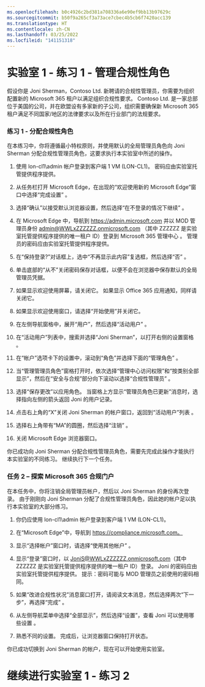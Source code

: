 ```yaml
---
ms.openlocfilehash: b0c4926c2bd381a708336a6e90ef9bb13b97629c
ms.sourcegitcommit: b50f9a265cf3a73ace7cbec4b5cb6f7420acc139
ms.translationtype: HT
ms.contentlocale: zh-CN
ms.lasthandoff: 03/25/2022
ms.locfileid: "141151318"
---
```

# <a name="lab-1---exercise-1---manage-compliance-roles"></a>实验室 1 - 练习 1 - 管理合规性角色

假设你是 Joni Sherman，Contoso Ltd. 新聘请的合规性管理员，你需要为组织配置新的 Microsoft 365 租户以满足组织合规性要求。 Contoso Ltd. 是一家总部位于美国的公司，并在欧盟设有多家新的子公司，组织需要确保新 Microsoft 365 租户满足不同国家/地区的法律要求以及所在行业部门的法规要求。

### <a name="task-1--assign-compliance-roles"></a>练习 1 - 分配合规性角色

在本练习中，你将遵循最小特权原则，并使用默认的全局管理员角色向 Joni Sherman 分配合规性管理员角色，这要求执行本实验室中所述的操作。

1. 使用 lon-cl1\admin 帐户登录到客户端 1 VM (LON-CL1)。  密码应由实验室托管提供程序提供。

2. 从任务栏打开 Microsoft Edge，在出现的“欢迎使用新的 Microsoft Edge”窗口中选择“完成设置”  。

3. 选择“确认”以接受默认浏览器设置，然后选择“在不登录的情况下继续” 。

4. 在 Microsoft Edge 中，导航到 https://admin.microsoft.com 并以 MOD 管理员身份 admin@WWLxZZZZZZ.onmicrosoft.com （其中 ZZZZZZ 是实验室托管提供程序提供的唯一租户 ID）登录到 Microsoft 365 管理中心  。  管理员的密码应由实验室托管提供程序提供。

5. 在“保持登录?”对话框上，选中“不再显示此内容”复选框，然后选择“否”  。

6. 单击底部的“从不”关闭密码保存对话框，以便不会在浏览器中保存默认的全局管理员凭据。

7. 如果显示欢迎使用屏幕，请关闭它。 如果显示 Office 365 应用通知，同样请关闭它。

8. 如果显示欢迎使用窗口，请选择“开始使用”并关闭它。

9. 在左侧导航窗格中，展开“用户”，然后选择“活动用户” 。

10. 在“活动用户”列表中，搜索并选择“Joni Sherman”，以打开右侧的设置窗格 。

11. 在“帐户”选项卡下的设置中，滚动到“角色”并选择下面的“管理角色”  。

12. 当“管理管理员角色”窗格打开时，依次选择“管理中心访问权限”和“按类别全部显示”，然后在“安全与合规”部分向下滚动以选择“合规性管理员”   。

13. 选择“保存更改”以应用角色。 当窗格上方显示“管理员角色已更新”消息时，选择指向左侧的箭头返回 Joni 的用户记录。

14. 点击右上角的“X”关闭 Joni Sherman 的帐户窗口，返回到“活动用户”列表 。

15. 选择右上角带有“MA”的圆圈，然后选择“注销” 。

16. 关闭 Microsoft Edge 浏览器窗口。

你已成功向 Joni Sherman 分配合规性管理员角色，需要先完成此操作才能执行本实验室的不同练习。 继续执行下一个任务。

### <a name="task-2--explore-the-microsoft-365-compliance-portal"></a>任务 2 – 探索 Microsoft 365 合规门户

在本任务中，你将注销全局管理员帐户，然后以 Joni Sherman 的身份再次登录。 由于刚刚向 Joni Sherman 分配了合规性管理员角色，因此她的帐户足以执行本实验室的大部分练习。

1. 你仍应使用 lon-cl1\admin 帐户登录到客户端 1 VM (LON-CL1)。 

2. 在“Microsoft Edge”中，导航到 https://compliance.microsoft.com。

3. 显示“选择帐户”窗口时，请选择“使用其他帐户” 。

4. 显示“登录”窗口时，以 JoniS@WWLxZZZZZZ.onmicrosoft.com（其中 ZZZZZZ 是实验室托管提供程序提供的唯一租户 ID）登录。  Joni 的密码应由实验室托管提供程序提供。  提示：密码可能与 MOD 管理员之前使用的密码相同。

5. 如果“改进合规性状况”消息窗口打开，请阅读文本消息，然后选择两次“下一步”，再选择“完成”  。

6. 从左侧导航菜单中选择“全部显示”，然后选择“设置”，查看 Joni 可以使用哪些设置 。

7. 熟悉不同的设置。 完成后，让浏览器窗口保持打开状态。

你已成功切换到 Joni Sherman 的帐户，现在可以开始使用实验室。

# <a name="proceed-to-lab-1---exercise-2"></a>继续进行实验室 1 - 练习 2
